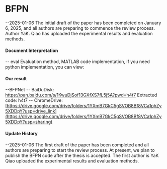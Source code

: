 # BFPN
--2025-01-06 The initial draft of the paper has been completed on January 6, 2025, and all authors are preparing to commence the review process. Author YaK. Qiao has uploaded the experimental results and evaluation methods.
#### Document Interpretation
-- eval Evaluation method, MATLAB code implementation, if you need python implementation, you can view: 


#### Our result
--BFPNet
  -- BaiDuDisk: https://pan.baidu.com/s/1KwuDjSof13GXfXS7fL5j5A?pwd=h4t7 Extracted code: h4t7 
  -- ChromeDrive: [https://drive.google.com/drive/folders/1YXmB7GkC5gSVOB8Bf8VCa1phZy5XDDpY?usp=drive_link](https://drive.google.com/drive/folders/1YXmB7GkC5gSVOB8Bf8VCa1phZy5XDDpY?usp=sharing)

#### Update History
--2025-01-06 The first draft of the paper has been completed and all authors are preparing to start the review process. At present, we plan to publish the BFPN code after the thesis is accepted. The first author is YaK Qiao uploaded the experimental results and evaluation methods.
